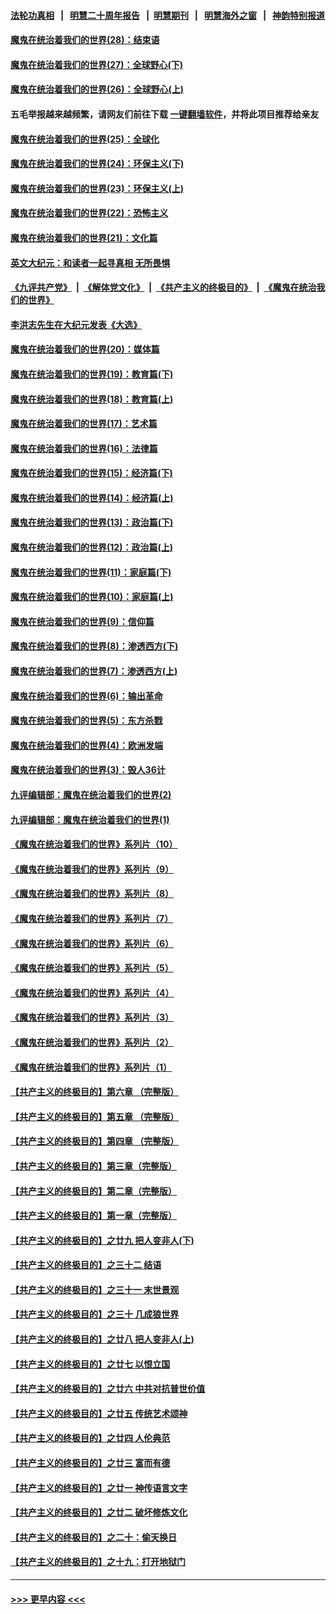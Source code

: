 #### [法轮功真相](https://github.com/gfw-breaker/truth/blob/master/README.md?t=0) &nbsp;&nbsp;|&nbsp;&nbsp; [明慧二十周年报告](https://github.com/gfw-breaker/mh-reports/blob/master/README.md?t=0) &nbsp;&nbsp;|&nbsp;&nbsp;[明慧期刊](https://github.com/gfw-breaker/mh-qikan) &nbsp;&nbsp;|&nbsp;&nbsp; [明慧海外之窗](https://github.com/gfw-breaker/mh-news/blob/master/README.md?t=0) &nbsp;&nbsp;|&nbsp;&nbsp; [神韵特别报道](https://github.com/gfw-breaker/mh-news/blob/master/shenyun.md?t=0)
#### [魔鬼在统治着我们的世界(28)：结束语](../pages/nsc422/n10936246.md?t=07121001) 
#### [魔鬼在统治着我们的世界(27)：全球野心(下)](../pages/nsc422/n10928319.md?t=07121001) 
#### [魔鬼在统治着我们的世界(26)：全球野心(上)](../pages/nsc422/n10900318.md?t=07121001) 
#### 五毛举报越来越频繁，请网友们前往下载 [一键翻墙软件](https://github.com/gfw-breaker/ssr-accounts)，并将此项目推荐给亲友
#### [魔鬼在统治着我们的世界(25)：全球化](../pages/nsc422/n10788205.md?t=07121001) 
#### [魔鬼在统治着我们的世界(24)：环保主义(下)](../pages/nsc422/n10695307.md?t=07121001) 
#### [魔鬼在统治着我们的世界(23)：环保主义(上)](../pages/nsc422/n10688613.md?t=07121001) 
#### [魔鬼在统治着我们的世界(22)：恐怖主义](../pages/nsc422/n10614727.md?t=07121001) 
#### [魔鬼在统治着我们的世界(21)：文化篇](../pages/nsc422/n10597706.md?t=07121001) 
#### [英文大纪元：和读者一起寻真相 无所畏惧](../pages/nsc422/n12542027.md?t=07121001) 
#### [《九评共产党》](https://github.com/begood0513/9ping.md/blob/master/README.md) &nbsp;|&nbsp; [《解体党文化》](../../../../jtdwh.md/blob/master/README.md)  &nbsp;|&nbsp; [《共产主义的终极目的》](../../../../gczydzjmd.md/blob/master/README.md) &nbsp;|&nbsp; [《魔鬼在统治我们的世界》](../../../../mgztzwmdsj.md/blob/master/README.md) 
#### [李洪志先生在大纪元发表《大选》](../pages/nsc422/n12534746.md?t=07121001) 
#### [魔鬼在统治着我们的世界(20)：媒体篇](../pages/nsc422/n10586579.md?t=07121001) 
#### [魔鬼在统治着我们的世界(19)：教育篇(下)](../pages/nsc422/n10564808.md?t=07121001) 
#### [魔鬼在统治着我们的世界(18)：教育篇(上)](../pages/nsc422/n10526970.md?t=07121001) 
#### [魔鬼在统治着我们的世界(17)：艺术篇](../pages/nsc422/n10499093.md?t=07121001) 
#### [魔鬼在统治着我们的世界(16)：法律篇](../pages/nsc422/n10485969.md?t=07121001) 
#### [魔鬼在统治着我们的世界(15)：经济篇(下)](../pages/nsc422/n10469975.md?t=07121001) 
#### [魔鬼在统治着我们的世界(14)：经济篇(上)](../pages/nsc422/n10457370.md?t=07121001) 
#### [魔鬼在统治着我们的世界(13)：政治篇(下)](../pages/nsc422/n10448270.md?t=07121001) 
#### [魔鬼在统治着我们的世界(12)：政治篇(上)](../pages/nsc422/n10444576.md?t=07121001) 
#### [魔鬼在统治着我们的世界(11)：家庭篇(下)](../pages/nsc422/n10440961.md?t=07121001) 
#### [魔鬼在统治着我们的世界(10)：家庭篇(上)](../pages/nsc422/n10435448.md?t=07121001) 
#### [魔鬼在统治着我们的世界(9)：信仰篇](../pages/nsc422/n10432159.md?t=07121001) 
#### [魔鬼在统治着我们的世界(8)：渗透西方(下)](../pages/nsc422/n10429603.md?t=07121001) 
#### [魔鬼在统治着我们的世界(7)：渗透西方(上)](../pages/nsc422/n10426013.md?t=07121001) 
#### [魔鬼在统治着我们的世界(6)：输出革命](../pages/nsc422/n10421536.md?t=07121001) 
#### [魔鬼在统治着我们的世界(5)：东方杀戮](../pages/nsc422/n10417707.md?t=07121001) 
#### [魔鬼在统治着我们的世界(4)：欧洲发端](../pages/nsc422/n10414890.md?t=07121001) 
#### [魔鬼在统治着我们的世界(3)：毁人36计](../pages/nsc422/n10411583.md?t=07121001) 
#### [九评编辑部：魔鬼在统治着我们的世界(2)](../pages/nsc422/n10410036.md?t=07121001) 
#### [九评编辑部：魔鬼在统治着我们的世界(1)](../pages/nsc422/n10406825.md?t=07121001) 
#### [《魔鬼在统治着我们的世界》系列片（10）](../pages/nsc422/n12292670.md?t=07121001) 
#### [《魔鬼在统治着我们的世界》系列片（9）](../pages/nsc422/n12290859.md?t=07121001) 
#### [《魔鬼在统治着我们的世界》系列片（8）](../pages/nsc422/n12287445.md?t=07121001) 
#### [《魔鬼在统治着我们的世界》系列片（7）](../pages/nsc422/n12283425.md?t=07121001) 
#### [《魔鬼在统治着我们的世界》系列片（6）](../pages/nsc422/n12282314.md?t=07121001) 
#### [《魔鬼在统治着我们的世界》系列片（5）](../pages/nsc422/n12281419.md?t=07121001) 
#### [《魔鬼在统治着我们的世界》系列片（4）](../pages/nsc422/n12274024.md?t=07121001) 
#### [《魔鬼在统治着我们的世界》系列片（3）](../pages/nsc422/n12271322.md?t=07121001) 
#### [《魔鬼在统治着我们的世界》系列片（2）](../pages/nsc422/n12269049.md?t=07121001) 
#### [《魔鬼在统治着我们的世界》系列片（1）](../pages/nsc422/n12267575.md?t=07121001) 
#### [【共产主义的终极目的】第六章 （完整版）](../pages/nsc422/n11428913.md?t=07121001) 
#### [【共产主义的终极目的】第五章 （完整版）](../pages/nsc422/n11428912.md?t=07121001) 
#### [【共产主义的终极目的】第四章 （完整版）](../pages/nsc422/n11428907.md?t=07121001) 
#### [【共产主义的终极目的】第三章（完整版）](../pages/nsc422/n11428848.md?t=07121001) 
#### [【共产主义的终极目的】第二章（完整版）](../pages/nsc422/n11428831.md?t=07121001) 
#### [【共产主义的终极目的】第一章（完整版）](../pages/nsc422/n11417651.md?t=07121001) 
#### [【共产主义的终极目的】之廿九 把人变非人(下)](../pages/nsc422/n11344140.md?t=07121001) 
#### [【共产主义的终极目的】之三十二 结语](../pages/nsc422/n11360535.md?t=07121001) 
#### [【共产主义的终极目的】之三十一 末世景观](../pages/nsc422/n11351129.md?t=07121001) 
#### [【共产主义的终极目的】之三十 几成狼世界](../pages/nsc422/n11348280.md?t=07121001) 
#### [【共产主义的终极目的】之廿八 把人变非人(上)](../pages/nsc422/n11340492.md?t=07121001) 
#### [【共产主义的终极目的】之廿七 以恨立国](../pages/nsc422/n11336944.md?t=07121001) 
#### [【共产主义的终极目的】之廿六 中共对抗普世价值](../pages/nsc422/n11324785.md?t=07121001) 
#### [【共产主义的终极目的】之廿五 传统艺术颂神](../pages/nsc422/n11296396.md?t=07121001) 
#### [【共产主义的终极目的】之廿四 人伦典范](../pages/nsc422/n11296397.md?t=07121001) 
#### [【共产主义的终极目的】之廿三 富而有德](../pages/nsc422/n11283598.md?t=07121001) 
#### [【共产主义的终极目的】之廿一 神传语言文字](../pages/nsc422/n11263265.md?t=07121001) 
#### [【共产主义的终极目的】之廿二 破坏修炼文化](../pages/nsc422/n11245728.md?t=07121001) 
#### [【共产主义的终极目的】之二十：偷天换日](../pages/nsc422/n11238846.md?t=07121001) 
#### [【共产主义的终极目的】之十九：打开地狱门](../pages/nsc422/n11206376.md?t=07121001) 

----
#### [ >>> 更早内容 <<< ](../indexes/nsc422-earlier.md)
